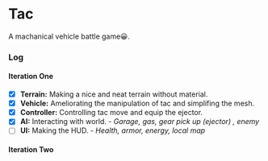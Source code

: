 # Tac
A machanical vehicle battle game:grinning:.

### Log
#### Iteration One
- [x] **Terrain:** Making a nice and neat terrain without material.
- [x] **Vehicle:** Ameliorating the manipulation of tac and simplifing the mesh.
- [x] **Controller:** Controlling tac move and equip the ejector.
- [x] **AI:** Interacting with world. - *Garage, gas, gear pick up (ejector) , enemy*
- [ ] **UI:** Making the HUD. - *Health, armor, energy, local map*

#### Iteration Two
